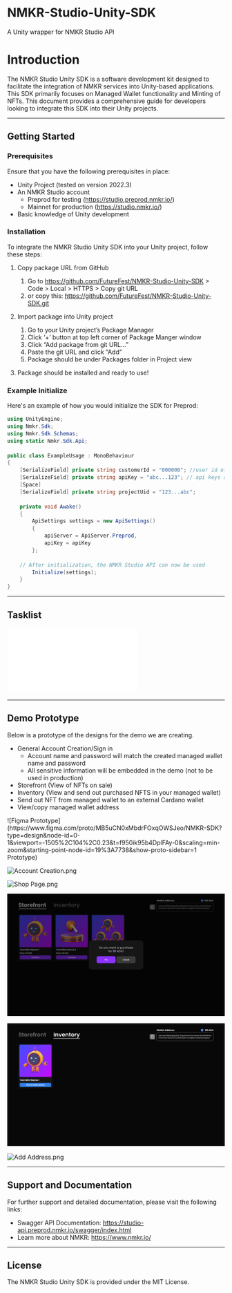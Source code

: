 # NMKR-Studio-Unity-SDK
A Unity wrapper for NMKR Studio API


# **Introduction**

The NMKR Studio Unity SDK is a software development kit designed to facilitate the integration of NMKR services into Unity-based applications. This SDK primarily focuses on Managed Wallet functionality and Minting of NFTs. This document provides a comprehensive guide for developers looking to integrate this SDK into their Unity projects.

---

## **Getting Started**

### **Prerequisites**

Ensure that you have the following prerequisites in place:

- Unity Project (tested on version 2022.3)
- An NMKR Studio account
    - Preprod for testing (https://studio.preprod.nmkr.io/)
    - Mainnet for production (https://studio.nmkr.io/)
- Basic knowledge of Unity development

### **Installation**

To integrate the NMKR Studio Unity SDK into your Unity project, follow these steps:

1. Copy package URL from GitHub
    1. Go to https://github.com/FutureFest/NMKR-Studio-Unity-SDK > Code > Local > HTTPS > Copy git URL
    2. or copy this: https://github.com/FutureFest/NMKR-Studio-Unity-SDK.git
    
2. Import package into Unity project
    1. Go to your Unity project’s Package Manager
    2. Click ‘+’ button at top left corner of Package Manger window
    3. Click “Add package from git URL…” 
    4. Paste the git URL and click “Add”
    5. Package should be under Packages folder in Project view
3. Package should be installed and ready to use!


### Example Initialize

Here's an example of how you would initialize the SDK for Preprod:

```csharp
using UnityEngine;
using Nmkr.Sdk;
using Nmkr.Sdk.Schemas;
using static Nmkr.Sdk.Api;

public class ExampleUsage : MonoBehaviour
{
    [SerializeField] private string customerId = "000000"; //user id of NMKR Studio account
    [SerializeField] private string apiKey = "abc...123"; // api keys are created from NMKR Studio website
    [Space]
    [SerializeField] private string projectUid = "123...abc";

    private void Awake()
    {
        ApiSettings settings = new ApiSettings()
        {
            apiServer = ApiServer.Preprod,
            apiKey = apiKey
        };

	// After initialization, the NMKR Studio API can now be used
        Initialize(settings);
    }
}
```
---
## Tasklist

![Tasklist](./TASKLIST.md)

---

## Demo Prototype

Below is a prototype of the designs for the demo we are creating.

- General Account Creation/Sign in
    - Account name and password will match the created managed wallet name and password
    - All sensitive information will be embedded in the demo (not to be used in production)
- Storefront (View of NFTs on sale)
- Inventory (View and send out purchased NFTS in your managed wallet)
- Send out NFT from managed wallet to an external Cardano wallet
- View/copy managed wallet address

<aside>
![Figma Prototype](https://www.figma.com/proto/MB5uCN0xMbdrFOxqOWSJeo/NMKR-SDK?type=design&node-id=0-1&viewport=-1505%2C104%2C0.23&t=f950ik95b4DplFAy-0&scaling=min-zoom&starting-point-node-id=19%3A7738&show-proto-sidebar=1 Prototype)
</aside>

![Account Creation.png](./Documentation~/Images/Account_Creation.png)

![Shop Page.png](./Documentation~/Images/Shop_Page.png)

![Confirmation.png](./Documentation~/Images/Confirmation.png)

![Inventory.png](./Documentation~/Images/Inventory.png)

![Add Address.png](./Documentation~/Images/Add_Address.png)




---



## **Support and Documentation**

For further support and detailed documentation, please visit the following links:

- Swagger API Documentation: https://studio-api.preprod.nmkr.io/swagger/index.html
- Learn more about NMKR: https://www.nmkr.io/

---

## **License**

The NMKR Studio Unity SDK is provided under the MIT License.